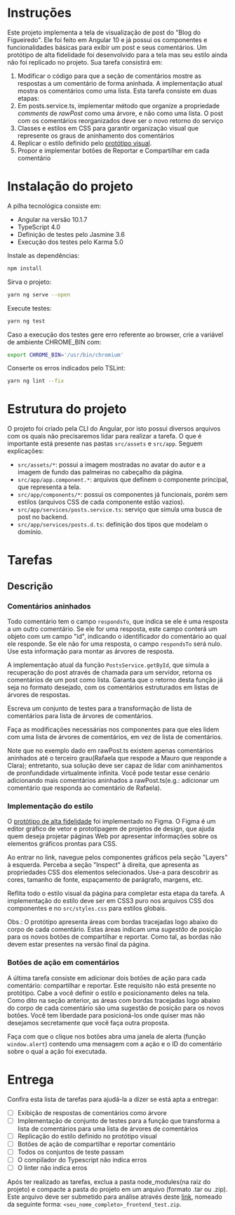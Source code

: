 # Instruções

Este projeto implementa a tela de visualização de post do "Blog do Figueiredo". Ele foi feito em Angular 10 e já possui os componentes e funcionalidades básicas para exibir um post e seus comentários. Um protótipo de alta fidelidade foi desenvolvido para a tela mas seu estilo ainda não foi replicado no projeto. Sua tarefa consistirá em:

1. Modificar o código para que a seção de comentários mostre as respostas a um comentário de forma aninhada. A implementação atual mostra os comentários como uma lista. Esta tarefa consiste em duas etapas:
  1. Em posts.service.ts, implementar método que organize a propriedade *comments* de *rawPost* como uma árvore, e não como uma lista. O post com os comentários reorganizados deve ser o novo retorno do serviço
  2. Classes e estilos em CSS para garantir organização visual que represente os graus de aninhamento dos comentários
2. Replicar o estilo definido pelo [protótipo visual](https://www.figma.com/file/Zc4eaNKpuE2fLhL1cGzgLq/Prot%C3%B3tipo-para-o-teste-do-frontend?node-id=0%3A1).
3. Propor e implementar botões de Reportar e Compartilhar em cada comentário

# Instalação do projeto

A pilha tecnológica consiste em:

- Angular na versão 10.1.7
- TypeScript 4.0
- Definição de testes pelo Jasmine 3.6
- Execução dos testes pelo Karma 5.0

Instale as dependências:

```bash
npm install
```

Sirva o projeto:

```bash
yarn ng serve --open
```

Execute testes:

```bash
yarn ng test
```
Caso a execução dos testes gere erro referente ao browser, crie a variável de ambiente CHROME_BIN com:
```bash
export CHROME_BIN='/usr/bin/chromium'
```

Conserte os erros indicados pelo TSLint:

```bash
yarn ng lint --fix
```

# Estrutura do projeto

O projeto foi criado pela CLI do Angular, por isto possui diversos arquivos com os quais não precisaremos lidar para realizar a tarefa. O que é importante está presente nas pastas `src/assets` e `src/app`. Seguem explicações:

- `src/assets/*`: possui a imagem mostradas no avatar do autor e a imagem de fundo das palmeiras no cabeçalho da página.
- `src/app/app.component.*`: arquivos que definem o componente principal, que representa a tela.
- `src/app/components/*`: possui os componentes já funcionais, porém sem estilos (arquivos CSS de cada componente estão vazios).
- `src/app/services/posts.service.ts`: serviço que simula uma busca de post no backend.
- `src/app/services/posts.d.ts`: definição dos tipos que modelam o domínio.

# Tarefas

## Descrição

### Comentários aninhados

Todo comentário tem o campo `respondsTo`, que indica se ele é uma resposta a um outro comentário. Se ele for uma resposta, este campo conterá um objeto com um campo "id", indicando o identificador do comentário ao qual ele responde. Se ele não for uma resposta, o campo `respondsTo` será nulo. Use esta informação para montar as árvores de resposta.

A implementação atual da função `PostsService.getById`, que simula a recuperação do post através de chamada para um servidor, retorna os comentários de um post como lista. Garanta que o retorno desta função já seja no formato desejado, com os comentários estruturados em listas de árvores de respostas.

Escreva um conjunto de testes para a transformação de lista de comentários para lista de árvores de comentários.

Faça as modificações necessárias nos componentes para que eles lidem com uma lista de árvores de comentários, em vez de lista de comentários.

Note que no exemplo dado em rawPost.ts existem apenas comentários aninhados até o terceiro grau(Rafaela que respode a Mauro que responde a Clara); entretanto, sua solução deve ser capaz de lidar com aninhamentos de pronfundidade virtualmente infinita. Você pode testar esse cenário adicionando mais comentários aninhados a rawPost.ts(e.g.: adicionar um comentário que responda ao comentário de Rafaela).

### Implementação do estilo

O [protótipo de alta fidelidade](https://www.figma.com/file/Zc4eaNKpuE2fLhL1cGzgLq/Prot%C3%B3tipo-para-o-teste-do-frontend?node-id=0%3A1) foi implementado no Figma. O Figma é um editor gráfico de vetor e prototipagem de projetos de design, que ajuda quem deseja projetar páginas Web por apresentar informações sobre os elementos gráficos prontas para CSS.

Ao entrar no link, navegue pelos componentes gráficos pela seção "Layers" à esquerda. Perceba a seção "Inspect" à direita, que apresenta as propriedades CSS dos elementos selecionados. Use-a para descobrir as cores, tamanho de fonte, espaçamento de parágrafo, margens, etc.

Reflita todo o estilo visual da página para completar esta etapa da tarefa. A implementação do estilo deve ser em CSS3 puro nos arquivos CSS dos componentes e no `src/styles.css` para estilos globais.

Obs.: O protótipo apresenta áreas com bordas tracejadas logo abaixo do corpo de cada comentário. Estas áreas indicam uma _sugestão_ de posição para os novos botões de compartilhar e reportar. Como tal, as bordas não devem estar presentes na versão final da página.

### Botões de ação em comentários

A última tarefa consiste em adicionar dois botões de ação para cada comentário: compartilhar e reportar. Este requisito não está presente no protótipo. Cabe a você definir o estilo e posicionamento deles na tela. Como dito na seção anterior, as áreas com bordas tracejadas logo abaixo do corpo de cada comentário são uma sugestão de posição para os novos botões. Você tem liberdade para posicioná-los onde quiser mas não desejamos secretamente que você faça outra proposta.

Faça com que o clique nos botões abra uma janela de alerta (função `window.alert`) contendo uma mensagem com a ação e o ID do comentário sobre o qual a ação foi executada.

# Entrega

Confira esta lista de tarefas para ajudá-la a dizer se está apta a entregar:

- [ ] Exibição de respostas de comentários como árvore
- [ ] Implementação de conjunto de testes para a função que transforma a lista de comentários para uma lista de árvores de comentários
- [ ] Replicação do estilo definido no protótipo visual
- [ ] Botões de ação de compartilhar e reportar comentário
- [ ] Todos os conjuntos de teste passam
- [ ] O compilador do Typescript não indica erros
- [ ] O linter não indica erros

Após ter realizado as tarefas, exclua a pasta node_modules(na raiz do projeto) e compacte a pasta do projeto em um arquivo (formato .tar ou .zip). Este arquivo deve ser submetido para análise através deste [link](https://www.dropbox.com/request/qEiESP6aRmMm6M69uRUA), nomeado da seguinte forma: `<seu_nome_completo>_frontend_test.zip`.
